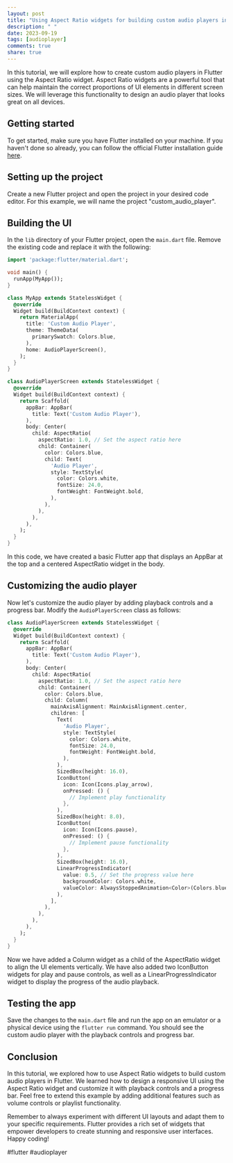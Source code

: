 ```yaml
---
layout: post
title: "Using Aspect Ratio widgets for building custom audio players in Flutter"
description: " "
date: 2023-09-19
tags: [audioplayer]
comments: true
share: true
---
```


In this tutorial, we will explore how to create custom audio players in Flutter using the Aspect Ratio widget. Aspect Ratio widgets are a powerful tool that can help maintain the correct proportions of UI elements in different screen sizes. We will leverage this functionality to design an audio player that looks great on all devices.

## Getting started

To get started, make sure you have Flutter installed on your machine. If you haven't done so already, you can follow the official Flutter installation guide [here](https://flutter.dev/docs/get-started/install).

## Setting up the project

Create a new Flutter project and open the project in your desired code editor. For this example, we will name the project "custom_audio_player".

## Building the UI

In the `lib` directory of your Flutter project, open the `main.dart` file. Remove the existing code and replace it with the following:

```dart
import 'package:flutter/material.dart';

void main() {
  runApp(MyApp());
}

class MyApp extends StatelessWidget {
  @override
  Widget build(BuildContext context) {
    return MaterialApp(
      title: 'Custom Audio Player',
      theme: ThemeData(
        primarySwatch: Colors.blue,
      ),
      home: AudioPlayerScreen(),
    );
  }
}

class AudioPlayerScreen extends StatelessWidget {
  @override
  Widget build(BuildContext context) {
    return Scaffold(
      appBar: AppBar(
        title: Text('Custom Audio Player'),
      ),
      body: Center(
        child: AspectRatio(
          aspectRatio: 1.0, // Set the aspect ratio here
          child: Container(
            color: Colors.blue,
            child: Text(
              'Audio Player',
              style: TextStyle(
                color: Colors.white,
                fontSize: 24.0,
                fontWeight: FontWeight.bold,
              ),
            ),
          ),
        ),
      ),
    );
  }
}
```

In this code, we have created a basic Flutter app that displays an AppBar at the top and a centered AspectRatio widget in the body. 

## Customizing the audio player

Now let's customize the audio player by adding playback controls and a progress bar. Modify the `AudioPlayerScreen` class as follows:

```dart
class AudioPlayerScreen extends StatelessWidget {
  @override
  Widget build(BuildContext context) {
    return Scaffold(
      appBar: AppBar(
        title: Text('Custom Audio Player'),
      ),
      body: Center(
        child: AspectRatio(
          aspectRatio: 1.0, // Set the aspect ratio here
          child: Container(
            color: Colors.blue,
            child: Column(
              mainAxisAlignment: MainAxisAlignment.center,
              children: [
                Text(
                  'Audio Player',
                  style: TextStyle(
                    color: Colors.white,
                    fontSize: 24.0,
                    fontWeight: FontWeight.bold,
                  ),
                ),
                SizedBox(height: 16.0),
                IconButton(
                  icon: Icon(Icons.play_arrow),
                  onPressed: () {
                    // Implement play functionality
                  },
                ),
                SizedBox(height: 8.0),
                IconButton(
                  icon: Icon(Icons.pause),
                  onPressed: () {
                    // Implement pause functionality
                  },
                ),
                SizedBox(height: 16.0),
                LinearProgressIndicator(
                  value: 0.5, // Set the progress value here
                  backgroundColor: Colors.white,
                  valueColor: AlwaysStoppedAnimation<Color>(Colors.blue),
                ),
              ],
            ),
          ),
        ),
      ),
    );
  }
}
```

Now we have added a Column widget as a child of the AspectRatio widget to align the UI elements vertically. We have also added two IconButton widgets for play and pause controls, as well as a LinearProgressIndicator widget to display the progress of the audio playback.

## Testing the app

Save the changes to the `main.dart` file and run the app on an emulator or a physical device using the `flutter run` command. You should see the custom audio player with the playback controls and progress bar.

## Conclusion

In this tutorial, we explored how to use Aspect Ratio widgets to build custom audio players in Flutter. We learned how to design a responsive UI using the Aspect Ratio widget and customize it with playback controls and a progress bar. Feel free to extend this example by adding additional features such as volume controls or playlist functionality.

Remember to always experiment with different UI layouts and adapt them to your specific requirements. Flutter provides a rich set of widgets that empower developers to create stunning and responsive user interfaces. Happy coding!

#flutter #audioplayer